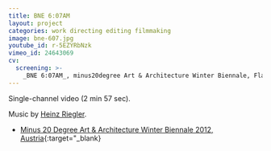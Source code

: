 ```yaml
---
title: BNE 6:07AM
layout: project
categories: work directing editing filmmaking
image: bne-607.jpg
youtube_id: r-5EZYRbNzk
vimeo_id: 24643069
cv:
  screening: >-
    _BNE 6:07AM_, minus20degree Art & Architecture Winter Biennale, Flachau, Austria
---
```


Single-channel video (2 min 57 sec).

Music by [Heinz Riegler][hr].

- [Minus 20 Degree Art & Architecture Winter Biennale 2012, Austria](http://m20d.eu/snow-cinema-2012/){:target="_blank}

[hr]: http://heinzriegler.com
